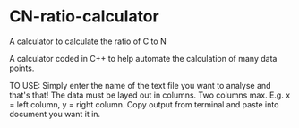 # CN-ratio-calculator
A calculator to calculate the ratio of C to N 

A calculator coded in C++ to help automate the calculation of many data points. 

TO USE:
Simply enter the name of the text file you want to analyse and that's that!
The data must be layed out in columns.
Two columns max.
E.g. x = left column, y = right column. 
Copy output from terminal and paste into document you want it in. 
